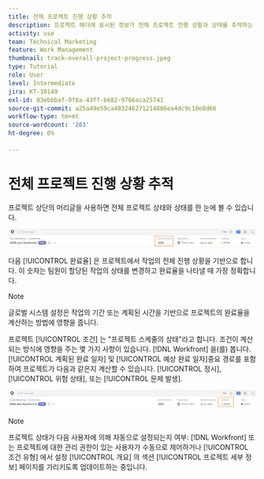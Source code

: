 ```yaml
---
title: 전체 프로젝트 진행 상황 추적
description: 프로젝트 헤더에 표시된 정보가 전체 프로젝트 진행 상황과 상태를 추적하는 데 어떻게 도움이 되는지 알아봅니다.
activity: use
team: Technical Marketing
feature: Work Management
thumbnail: track-overall-project-progress.jpeg
type: Tutorial
role: User
level: Intermediate
jira: KT-10149
exl-id: 03ebbbaf-0f8a-43ff-b682-9766aca25741
source-git-commit: a25a49e59ca483246271214886ea4dc9c10e8d66
workflow-type: tm+mt
source-wordcount: '203'
ht-degree: 0%

---
```


# 전체 프로젝트 진행 상황 추적

프로젝트 상단의 머리글을 사용하면 전체 프로젝트 상태와 상태를 한 눈에 볼 수 있습니다.

![프로젝트 헤더 표시 [!UICONTROL 완료율]](assets/planner-fund-percent-complete.png)

다음 [!UICONTROL 완료율] 은 프로젝트에서 작업의 전체 진행 상황을 기반으로 합니다. 이 숫자는 팀원이 할당된 작업의 상태를 변경하고 완료율을 나타낼 때 가장 정확합니다.

>[!NOTE]
>
>글로벌 시스템 설정은 작업의 기간 또는 계획된 시간을 기반으로 프로젝트의 완료율을 계산하는 방법에 영향을 줍니다.

프로젝트 [!UICONTROL 조건] 는 &quot;프로젝트 스케줄의 상태&quot;라고 합니다. 조건이 계산되는 방식에 영향을 주는 몇 가지 사항이 있습니다. [!DNL Workfront] 을(를) 봅니다. [!UICONTROL 계획된 완료 일자] 및 [!UICONTROL 예상 완료 일자]중요 경로를 포함하여 프로젝트가 다음과 같은지 계산할 수 있습니다. [!UICONTROL 정시], [!UICONTROL 위험 상태], 또는 [!UICONTROL 문제 발생].

![프로젝트 헤더 표시 [!UICONTROL 조건]](assets/planner-fund-condition.png)

>[!NOTE]
>
>프로젝트 상태가 다음 사용자에 의해 자동으로 설정되는지 여부: [!DNL Workfront] 또는 프로젝트에 대한 관리 권한이 있는 사용자가 수동으로 제어하거나 [!UICONTROL 조건 유형] 에서 설정 [!UICONTROL 개요] 의 섹션 [!UICONTROL 프로젝트 세부 정보] 페이지를 가리키도록 업데이트하는 중입니다.

<!---
learn more urls
Project percent complete overview
Overview of project condition and condition type
--->
